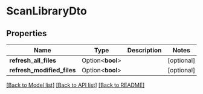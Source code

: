 # ScanLibraryDto

## Properties

Name | Type | Description | Notes
------------ | ------------- | ------------- | -------------
**refresh_all_files** | Option<**bool**> |  | [optional]
**refresh_modified_files** | Option<**bool**> |  | [optional]

[[Back to Model list]](../README.md#documentation-for-models) [[Back to API list]](../README.md#documentation-for-api-endpoints) [[Back to README]](../README.md)


